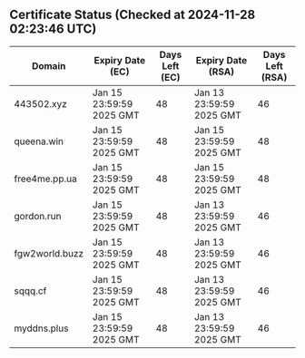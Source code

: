 ## Certificate Status (Checked at 2024-11-28 02:23:46 UTC)
| Domain | Expiry Date (EC) | Days Left (EC) | Expiry Date (RSA) | Days Left (RSA) |
|--------|-------------------|----------------|--------------------|--------------------|
| 443502.xyz | Jan 15 23:59:59 2025 GMT | 48 | Jan 13 23:59:59 2025 GMT | 46 |
| queena.win | Jan 15 23:59:59 2025 GMT | 48 | Jan 15 23:59:59 2025 GMT | 48 |
| free4me.pp.ua | Jan 15 23:59:59 2025 GMT | 48 | Jan 15 23:59:59 2025 GMT | 48 |
| gordon.run | Jan 15 23:59:59 2025 GMT | 48 | Jan 13 23:59:59 2025 GMT | 46 |
| fgw2world.buzz | Jan 15 23:59:59 2025 GMT | 48 | Jan 13 23:59:59 2025 GMT | 46 |
| sqqq.cf | Jan 15 23:59:59 2025 GMT | 48 | Jan 13 23:59:59 2025 GMT | 46 |
| myddns.plus | Jan 15 23:59:59 2025 GMT | 48 | Jan 13 23:59:59 2025 GMT | 46 |
